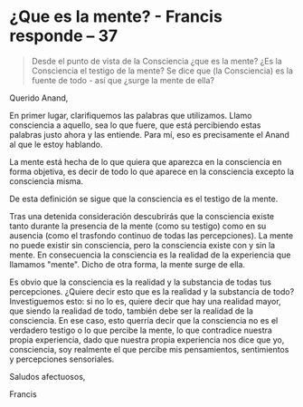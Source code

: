 # ¿Que es la mente? - Francis responde – 37

>Desde el punto de vista de la Consciencia ¿que es la mente? ¿Es la Consciencia el testigo de la mente? Se dice que (la Consciencia) es la fuente de todo - así que ¿surge la mente de ella?

Querido Anand,

En primer lugar, clarifiquemos las palabras que utilizamos. Llamo consciencia a aquello, sea lo que fuere, que está percibiendo estas palabras justo ahora y las entiende. Para mí, eso es precisamente el Anand al que le estoy hablando.

La mente está hecha de lo que quiera que aparezca en la consciencia en forma objetiva, es decir de todo lo que aparece en la consciencia excepto la consciencia misma.

De esta definición se sigue que la consciencia es el testigo de la mente.

Tras una detenida consideración descubrirás que la consciencia existe tanto durante la presencia de la mente (como su testigo) como en su ausencia (como el trasfondo continuo de todas las percepciones). La mente no puede existir sin consciencia, pero la consciencia existe con y sin la mente. En consecuencia la consciencia es la realidad de la experiencia que llamamos "mente". Dicho de otra forma, la mente surge de ella.

Es obvio que la consciencia es la realidad y la substancia de todas tus percepciones. ¿Quiere decir esto que es la realidad y la substancia de todo? Investiguemos esto: si no lo es, quiere decir que hay una realidad mayor, que siendo la realidad de todo, también debe ser la realidad de la consciencia. En ese caso, esto querría decir que la consciencia no es el verdadero testigo o lo que percibe la mente, lo que contradice nuestra propia experiencia, dado que nuestra propia experiencia nos dice que yo, consciencia, soy realmente el que percibe mis pensamientos, sentimientos y percepciones sensoriales.

Saludos afectuosos,

Francis
